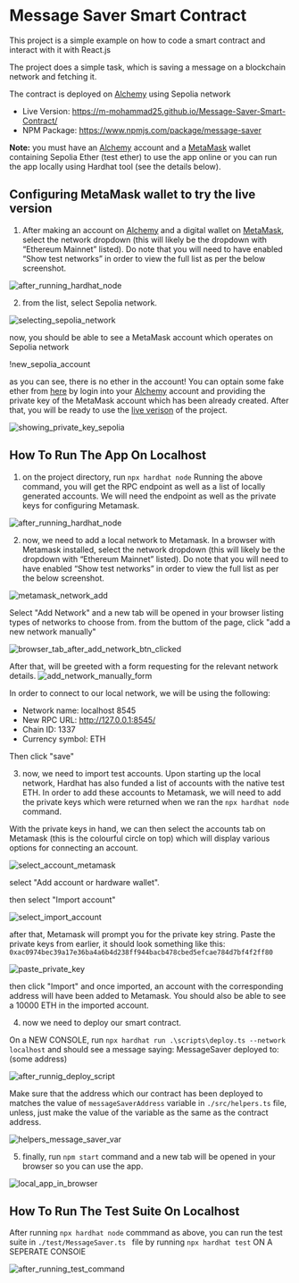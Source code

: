 # Message Saver Smart Contract

This project is a simple example on how to code a smart contract and interact with it with React.js

The project does a simple task, which is saving a message on a blockchain network and fetching it.

The contract is deployed on [Alchemy](https://www.alchemy.com/) using Sepolia network

- Live Version: https://m-mohammad25.github.io/Message-Saver-Smart-Contract/
- NPM Package: https://www.npmjs.com/package/message-saver

<b>Note:</b> you must have an [Alchemy](https://www.alchemy.com/) account and a [MetaMask](https://metamask.io/) wallet containing Sepolia Ether (test ether) to use the app online or you can run the app locally using Hardhat tool (see the details below).

## Configuring MetaMask wallet to try the live version

1. After making an account on [Alchemy](https://www.alchemy.com/) and a digital wallet on [MetaMask](https://metamask.io/), select the network dropdown (this will likely be the dropdown with “Ethereum Mainnet” listed). Do note that you will need to have enabled “Show test networks” in order to view the full list as per the below screenshot.

![after_running_hardhat_node](./readme_imgs/after_running_hardhat_node.png)

2. from the list, select Sepolia network.

![selecting_sepolia_network](./readme_imgs/selecting_sepolia_network.png)

now, you should be able to see a MetaMask account which operates on Sepolia network

!new_sepolia_account[](./readme_imgs/new_sepolia_account.png)

as you can see, there is no ether in the account!
You can optain some fake ether from [here](https://www.alchemy.com/faucets/ethereum-sepolia) by login into your [Alchemy](https://www.alchemy.com/) account and providing the private key of the MetaMask account which has been already created. After that, you will be ready to use the [live verison](https://m-mohammad25.github.io/Message-Saver-Smart-Contract/) of the project.

![showing_private_key_sepolia](./readme_imgs/showing_private_key_sepolia.png)

## How To Run The App On Localhost

1. on the project directory, run `npx hardhat node`
   Running the above command, you will get the RPC endpoint as well as a list of locally generated accounts. We will need the endpoint as well as the private keys for configuring Metamask.

![after_running_hardhat_node](./readme_imgs/after_running_hardhat_node.png)

2. now, we need to add a local network to Metamask. In a browser with Metamask installed, select the network dropdown (this will likely be the dropdown with “Ethereum Mainnet” listed). Do note that you will need to have enabled “Show test networks” in order to view the full list as per the below screenshot.

![metamask_network_add](./readme_imgs/metmask_network_add.png)

Select "Add Network" and a new tab will be opened in your browser listing types of networks to choose from.
from the buttom of the page, click "add a new network manually"

![browser_tab_after_add_network_btn_clicked](./readme_imgs/browser_tab_after_add_network_btn_clicked.png)

After that, will be greeted with a form requesting for the relevant network details.
![add_network_manually_form](./readme_imgs/add_network_manually_form.png)

In order to connect to our local network, we will be using the following:

- Network name: localhost 8545
- New RPC URL: http://127.0.0.1:8545/
- Chain ID: 1337
- Currency symbol: ETH

Then click "save"

3. now, we need to import test accounts.
   Upon starting up the local network, Hardhat has also funded a list of accounts with the native test ETH. In order to add these accounts to Metamask, we will need to add the private keys which were returned when we ran the `npx hardhat node` command.

With the private keys in hand, we can then select the accounts tab on Metamask (this is the colourful circle on top) which will display various options for connecting an account.

![select_account_metamask](./readme_imgs/select_account_metamask.png)

select "Add account or hardware wallet".

then select "Import account"

![select_import_account](./readme_imgs/select_import_account.png)

after that, Metamask will prompt you for the private key string. Paste the private keys from earlier, it should look something like this: `0xac0974bec39a17e36ba4a6b4d238ff944bacb478cbed5efcae784d7bf4f2ff80`

![paste_private_key](./readme_imgs/paste_private_key.png)

then click "Import" and once imported, an account with the corresponding address will have been added to Metamask. You should also be able to see a 10000 ETH in the imported account.

4. now we need to deploy our smart contract.

On a NEW CONSOLE, run `npx hardhat run .\scripts\deploy.ts --network localhost` and should see a message saying: MessageSaver deployed to: (some address)

![after_runnig_deploy_script](./readme_imgs/after_runnig_deploy_script.png)

Make sure that the address which our contract has been deployed to matches the value of `messageSaverAddress` variable in `./src/helpers.ts` file, unless, just make the value of the variable as the same as the contract address.

![helpers_message_saver_var](./readme_imgs/helpers_message_saver_var.png)

5. finally, run `npm start` command and a new tab will be opened in your browser so you can use the app.

![local_app_in_browser](./readme_imgs/local_app_in_browser.png)

## How To Run The Test Suite On Localhost

After running `npx hardhat node` commmand as above, you can run the test suite in `./test/MessageSaver.ts ` file by running `npx hardhat test` ON A SEPERATE CONSOlE

![after_running_test_command](./readme_imgs/after_running_test_command.png)

